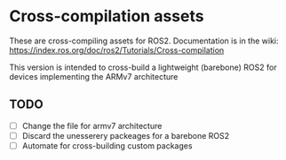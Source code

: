 # Cross-compilation assets

These are cross-compiling assets for ROS2.
Documentation is in the wiki: https://index.ros.org/doc/ros2/Tutorials/Cross-compilation



This version is intended to cross-build a lightweight (barebone) ROS2 for devices implementing the ARMv7 architecture




## TODO

 - [ ] Change the file for armv7 architecture
 - [ ] Discard the unesserery packeages for a barebone ROS2
 - [ ] Automate for cross-building custom packages